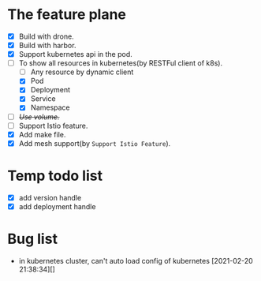 # The feature plane

- [x] Build with drone.
- [x] Build with harbor.
- [x] Support kubernetes api in the pod.
- [ ] To show all resources in kubernetes(by RESTFul client of k8s).
    - [ ] Any resource by dynamic client 
    - [x] Pod
    - [x] Deployment
    - [x] Service
    - [x] Namespace
- [ ] *~~Use volume.~~*
- [ ] Support Istio feature.
- [x] Add make file.
- [x] Add mesh support(by `Support Istio Feature`).

# Temp todo list
- [x] add version handle
- [x] add deployment handle

# Bug list
- in kubernetes cluster, can't auto load config of kubernetes [2021-02-20 21:38:34][]